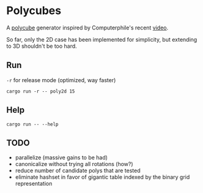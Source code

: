 # Polycubes

A [polycube](https://en.wikipedia.org/wiki/Polycube) generator inspired by Computerphile's recent [video](https://www.youtube.com/watch?v=g9n0a0644B4).

So far, only the 2D case has been implemented for simplicity, but extending to 3D shouldn't be too hard.

## Run

`-r` for release mode (optimized, way faster)

```
cargo run -r -- poly2d 15
```

## Help

```
cargo run -- --help
```

## TODO

- parallelize (massive gains to be had)
- canonicalize without trying all rotations (how?)
- reduce number of candidate polys that are tested
- eliminate hashset in favor of gigantic table indexed by the binary grid representation
